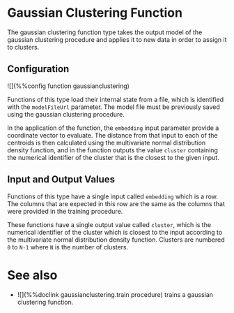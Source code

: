 # Gaussian Clustering Function

The gaussian clustering function type takes the output model of the gaussian clustering procedure and applies
it to new data in order to assign it to clusters.

## Configuration

![](%%config function gaussianclustering)

Functions of this type load their internal state from a file, which is identified
with the `modelFileUrl` parameter. The model file must be previously saved using the 
gaussian clustering procedure.

In the application of the function, the `embedding` input parameter provide a coordinate
vector to evaluate. The distance from that input to each of the centroids
is then calculated using the multivariate normal distribution density function, and in the 
function outputs the value `cluster` containing the numerical identifier of the cluster that is
the closest to the given input.

## Input and Output Values

Functions of this type have a single input called `embedding` which is a row. The columns that
are expected in this row are the same as the columns that were provided in the training procedure.

These functions have a single output value called `cluster`, which is the numerical identifier of the cluster
which is closest to the input according to the multivariate normal distribution density function. Clusters
are numbered `0` to `N-1` where `N` is the number of clusters.

# See also

* ![](%%doclink gaussianclustering.train procedure) trains a gaussian clustering function.

